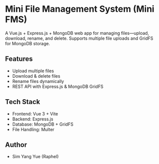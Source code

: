 # Mini File Management System (Mini FMS)

A Vue.js + Express.js + MongoDB web app for managing files—upload, download, rename, and delete. Supports multiple file uploads and GridFS for MongoDB storage.

## Features
- Upload multiple files
- Download & delete files
- Rename files dynamically
- REST API with Express.js & MongoDB GridFS

## Tech Stack
- Frontend: Vue 3 + Vite
- Backend: Express.js
- Database: MongoDB + GridFS
- File Handling: Multer

## Author
- Sim Yang Yue (Raphel)
